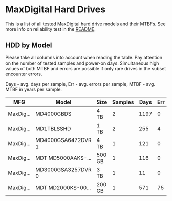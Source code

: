 MaxDigital Hard Drives
======================

This is a list of all tested MaxDigital hard drive models and their MTBFs. See more
info on reliability test in the [README](https://github.com/linuxhw/SMART).

HDD by Model
------------

Please take all columns into account when reading the table. Pay attention on the
number of tested samples and power-on days. Simultaneous high values of both MTBF
and errors are possible if only rare drives in the subset encounter errors.

Days - avg. days per sample,
Err  - avg. errors per sample,
MTBF - avg. MTBF in years per sample.

| MFG       | Model              | Size   | Samples | Days  | Err   | MTBF |
|-----------|--------------------|--------|---------|-------|-------|------|
| MaxDig... | MD4000GBDS         | 4 TB   | 2       | 1197  | 0     | 3.28   |
| MaxDig... | MD1TBLSSHD         | 1 TB   | 2       | 255   | 4     | 0.35   |
| MaxDig... | MD4000GSA6472DVR 1 | 4 TB   | 1       | 121   | 0     | 0.33   |
| MaxDig... | MDT MD5000AAKS-... | 500 GB | 1       | 116   | 0     | 0.32   |
| MaxDig... | MD3000GSA3257DVR 0 | 3 TB   | 1       | 11    | 0     | 0.03   |
| MaxDig... | MDT MD2000KS-00... | 200 GB | 1       | 571   | 75    | 0.02   |

